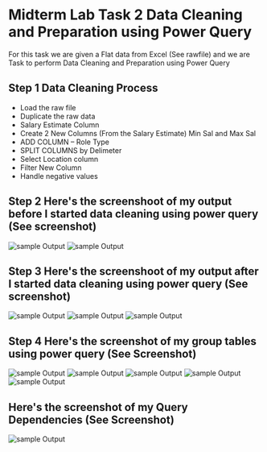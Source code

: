 # Midterm Lab Task 2 Data Cleaning and Preparation using Power Query

For this task we are given a Flat data from Excel (See rawfile) and we are Task to perform Data Cleaning and Preparation using Power Query

## Step 1 Data Cleaning Process
- Load the raw file
- Duplicate the raw data
- Salary Estimate Column
- Create 2 New Columns (From the Salary Estimate) Min Sal and Max Sal
- ADD COLUMN – Role Type
- SPLIT COLUMNS by Delimeter
- Select Location column
- Filter New Column
- Handle negative values

## Step 2 Here's the screenshoot of my output before I started data cleaning using power query (See screenshot)
![sample Output](images/UNCLEANED1.png)
![sample Output](images/UNCLEANED2.png)

## Step 3 Here's the screenshoot of my output after I started data cleaning using power query (See screenshot)
![sample Output](images/CLEANED1.png)
![sample Output](images/CLEANED2.png)
![sample Output](images/CLEANED3.png)


## Step 4 Here's the screenshot of my group tables using power query (See Screenshot)
![sample Output](images/SALBYROLETYPE.png)
![sample Output](images/SALBYROLESIZEREF.png)
![sample Output](images/SALBYSIZEROLETYPE.png)
![sample Output](images/SALBYSTATEREF.png)
![sample Output](images/STATES.png)

## Here's the screenshot of my Query Dependencies (See Screenshot)
![sample Output](images/QUERYDEPENDENCIES.png)
